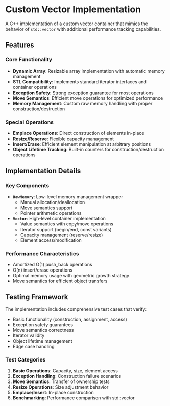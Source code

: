 # Custom Vector Implementation

A C++ implementation of a custom vector container that mimics the behavior of `std::vector` with additional performance tracking capabilities.

## Features

### Core Functionality
- **Dynamic Array**: Resizable array implementation with automatic memory management
- **STL Compatibility**: Implements standard iterator interfaces and container operations
- **Exception Safety**: Strong exception guarantee for most operations
- **Move Semantics**: Efficient move operations for optimized performance
- **Memory Management**: Custom raw memory handling with proper construction/destruction

### Special Operations
- **Emplace Operations**: Direct construction of elements in-place
- **Resize/Reserve**: Flexible capacity management
- **Insert/Erase**: Efficient element manipulation at arbitrary positions
- **Object Lifetime Tracking**: Built-in counters for construction/destruction operations

## Implementation Details

### Key Components
- **`RawMemory`**: Low-level memory management wrapper
  - Manual allocation/deallocation
  - Move semantics support
  - Pointer arithmetic operations
- **`Vector`**: High-level container implementation
  - Value semantics with copy/move operations
  - Iterator support (begin/end, const variants)
  - Capacity management (reserve/resize)
  - Element access/modification

### Performance Characteristics
- Amortized O(1) push_back operations
- O(n) insert/erase operations
- Optimal memory usage with geometric growth strategy
- Move semantics for efficient object transfers

## Testing Framework

The implementation includes comprehensive test cases that verify:
- Basic functionality (construction, assignment, access)
- Exception safety guarantees
- Move semantics correctness
- Iterator validity
- Object lifetime management
- Edge case handling

### Test Categories
1. **Basic Operations**: Capacity, size, element access
2. **Exception Handling**: Construction failure scenarios
3. **Move Semantics**: Transfer of ownership tests
4. **Resize Operations**: Size adjustment behavior
5. **Emplace/Insert**: In-place construction
6. **Benchmarking**: Performance comparison with std::vector
